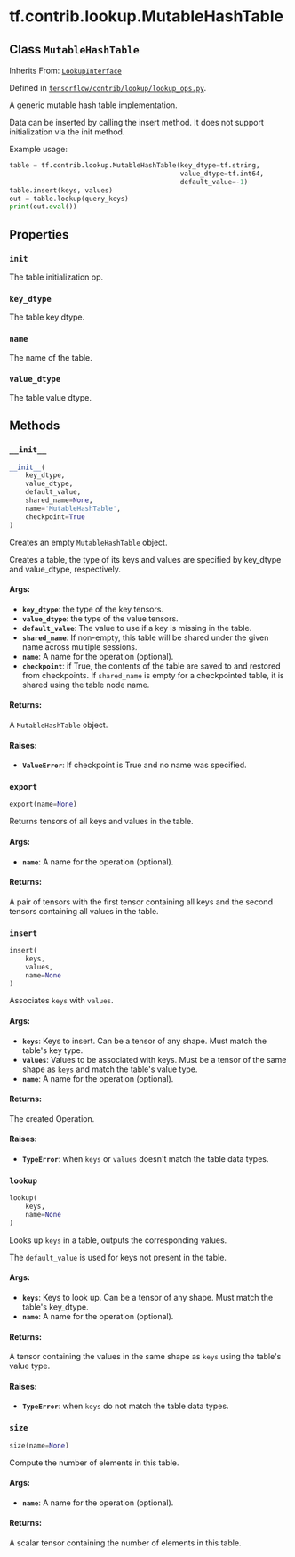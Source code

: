 <div itemscope itemtype="http://developers.google.com/ReferenceObject">
<meta itemprop="name" content="tf.contrib.lookup.MutableHashTable" />
<meta itemprop="property" content="init"/>
<meta itemprop="property" content="key_dtype"/>
<meta itemprop="property" content="name"/>
<meta itemprop="property" content="value_dtype"/>
<meta itemprop="property" content="__init__"/>
<meta itemprop="property" content="export"/>
<meta itemprop="property" content="insert"/>
<meta itemprop="property" content="lookup"/>
<meta itemprop="property" content="size"/>
</div>

# tf.contrib.lookup.MutableHashTable

## Class `MutableHashTable`

Inherits From: [`LookupInterface`](../../../tf/contrib/lookup/LookupInterface.md)



Defined in [`tensorflow/contrib/lookup/lookup_ops.py`](https://www.tensorflow.org/code/tensorflow/contrib/lookup/lookup_ops.py).

A generic mutable hash table implementation.

Data can be inserted by calling the insert method. It does not support
initialization via the init method.

Example usage:

```python
table = tf.contrib.lookup.MutableHashTable(key_dtype=tf.string,
                                           value_dtype=tf.int64,
                                           default_value=-1)
table.insert(keys, values)
out = table.lookup(query_keys)
print(out.eval())
```

## Properties

<h3 id="init"><code>init</code></h3>

The table initialization op.

<h3 id="key_dtype"><code>key_dtype</code></h3>

The table key dtype.

<h3 id="name"><code>name</code></h3>

The name of the table.

<h3 id="value_dtype"><code>value_dtype</code></h3>

The table value dtype.



## Methods

<h3 id="__init__"><code>__init__</code></h3>

``` python
__init__(
    key_dtype,
    value_dtype,
    default_value,
    shared_name=None,
    name='MutableHashTable',
    checkpoint=True
)
```

Creates an empty `MutableHashTable` object.

Creates a table, the type of its keys and values are specified by key_dtype
and value_dtype, respectively.

#### Args:

* <b>`key_dtype`</b>: the type of the key tensors.
* <b>`value_dtype`</b>: the type of the value tensors.
* <b>`default_value`</b>: The value to use if a key is missing in the table.
* <b>`shared_name`</b>: If non-empty, this table will be shared under
    the given name across multiple sessions.
* <b>`name`</b>: A name for the operation (optional).
* <b>`checkpoint`</b>: if True, the contents of the table are saved to and restored
    from checkpoints. If `shared_name` is empty for a checkpointed table, it
    is shared using the table node name.


#### Returns:

  A `MutableHashTable` object.


#### Raises:

* <b>`ValueError`</b>: If checkpoint is True and no name was specified.

<h3 id="export"><code>export</code></h3>

``` python
export(name=None)
```

Returns tensors of all keys and values in the table.

#### Args:

* <b>`name`</b>: A name for the operation (optional).


#### Returns:

  A pair of tensors with the first tensor containing all keys and the
    second tensors containing all values in the table.

<h3 id="insert"><code>insert</code></h3>

``` python
insert(
    keys,
    values,
    name=None
)
```

Associates `keys` with `values`.

#### Args:

* <b>`keys`</b>: Keys to insert. Can be a tensor of any shape. Must match the
    table's key type.
* <b>`values`</b>: Values to be associated with keys. Must be a tensor of the same
    shape as `keys` and match the table's value type.
* <b>`name`</b>: A name for the operation (optional).


#### Returns:

  The created Operation.


#### Raises:

* <b>`TypeError`</b>: when `keys` or `values` doesn't match the table data
    types.

<h3 id="lookup"><code>lookup</code></h3>

``` python
lookup(
    keys,
    name=None
)
```

Looks up `keys` in a table, outputs the corresponding values.

The `default_value` is used for keys not present in the table.

#### Args:

* <b>`keys`</b>: Keys to look up. Can be a tensor of any shape. Must match the
    table's key_dtype.
* <b>`name`</b>: A name for the operation (optional).


#### Returns:

  A tensor containing the values in the same shape as `keys` using the
    table's value type.


#### Raises:

* <b>`TypeError`</b>: when `keys` do not match the table data types.

<h3 id="size"><code>size</code></h3>

``` python
size(name=None)
```

Compute the number of elements in this table.

#### Args:

* <b>`name`</b>: A name for the operation (optional).


#### Returns:

  A scalar tensor containing the number of elements in this table.



